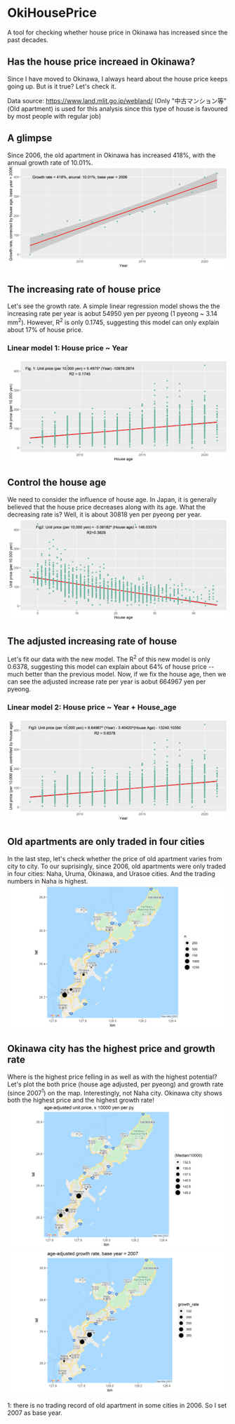 # OkiHousePrice
A tool for checking whether house price in Okinawa has increased since the past decades.

## Has the house price increaed in Okinawa?
Since I have moved to Okinawa, I always heard about the house price keeps going up. But is it true? Let's check it.

Data source: https://www.land.mlit.go.jp/webland/
(Only "中古マンション等" (Old apartment) is used for this analysis since this type of house is favoured by most people with regular job)

## A glimpse
Since 2006, the old apartment in Okinawa has increased 418%, with the annual growth rate of 10.01%. 
![alt text](https://github.com/pocession/OkiHousePrice/blob/master/Result/Growth_year.png?raw=true)

## The increasing rate of house price
Let's see the growth rate. A simple linear regression model shows the the increasing rate per year is aobut 54950 yen per pyeong (1 pyeong ~ 3.14 mm<sup>2</sup>). However, R<sup>2</sup> is only 0.1745, suggesting this model can only explain about 17% of house price.
### Linear model 1: House price ~ Year
![alt text](https://github.com/pocession/OkiHousePrice/blob/master/Result/Unit_year.png?raw=true)
## Control the house age
We need to consider the influence of house age. In Japan, it is generally believed that the house price decreases along with its age. What the decreasing rate is? Well, it is about 30818 yen per pyeong per year.
![alt text](https://github.com/pocession/OkiHousePrice/blob/master/Result/Unit_age.png?raw=true)

## The adjusted increasing rate of house
Let's fit our data with the new model. The R<sup>2</sup> of this new model is only 0.6378, suggesting this model can explain about 64% of house price -- much better than the previous model. Now, if we fix the house age, then we can see the adjusted increase rate per year is aobut 664967 yen per pyeong. 
### Linear model 2: House price ~ Year + House_age
![alt text](https://github.com/pocession/OkiHousePrice/blob/master/Result/Unit_year_corrected.png?raw=true)

## Old apartments are only traded in four cities
In the last step, let's check whether the price of old apartment varies from city to city. To our suprisingly, since 2006, old apartments were only traded in four cities: Naha, Uruma, Okinawa, and Urasoe cities. And the trading numbers in Naha is highest. 
![alt text](https://github.com/pocession/OkiHousePrice/blob/master/Result/Tradednumeber_location.png?raw=true)

## Okinawa city has the highest price and growth rate
Where is the highest price felling in as well as with the highest potential? Let's plot the both price (house age adjusted, per pyeong) and growth rate (since 2007<sup>1</sup>) on the map. Interestingly, not Naha city. Okinawa city shows both the highest price and the highest growth rate!
![alt text](https://github.com/pocession/OkiHousePrice/blob/master/Result/Traded2020_location.png?raw=true)
![alt text](https://github.com/pocession/OkiHousePrice/blob/master/Result/Traded2020_growthrate.png?raw=true)

1: there is no trading record of old apartment in some cities in 2006. So I set 2007 as base year.

